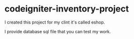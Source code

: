 # codeigniter-inventory-project

I created this project for my clint it's called eshop.

I provide database sql file that you can test my work. 
